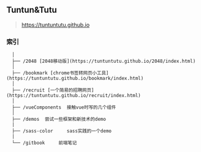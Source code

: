 ## Tuntun&Tutu
 > https://tuntuntutu.github.io
### 索引

      │
      ├── /2048 [2048移动版](https://tuntuntutu.github.io/2048/index.html)
      │
      ├── /bookmark [chrome书签转网页小工具](https://tuntuntutu.github.io/bookmark/index.html)
      │
      ├── /recruit [一个简易的招聘网页](https://tuntuntutu.github.io/recruit/index.html)
      │
      ├── /vueComponents  接触vue时写的几个组件
      │
      ├── /demos  尝试一些框架和新技术的demo
      |
      ├── /sass-color     sass实践的一个demo
      |
      └── /gitbook     前端笔记
      


